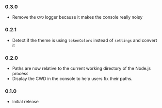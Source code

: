 ### 0.3.0

* Remove the `CWD` logger because it makes the console really noisy

### 0.2.1

* Detect if the theme is using `tokenColors` instead of `settings` and convert it

### 0.2.0

* Paths are now relative to the current working directory of the Node.js process
* Display the CWD in the console to help users fix their paths.

### 0.1.0

* Initial release
